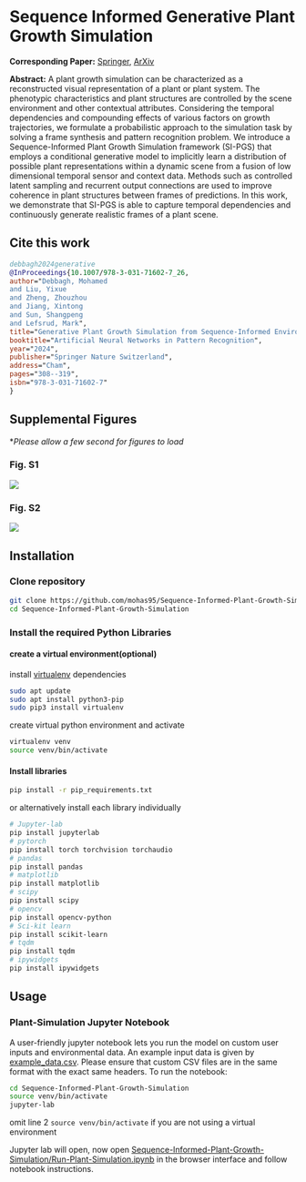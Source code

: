 # Sequence Informed Generative Plant Growth Simulation

**Corresponding Paper:** [Springer](https://doi.org/10.1007/978-3-031-71602-7_26), [ArXiv](https://arxiv.org/abs/2405.14796)


**Abstract:** A plant growth simulation can be characterized as a reconstructed visual representation of a plant or plant system. The phenotypic characteristics and plant structures are controlled by the scene environment and other contextual attributes. Considering the temporal dependencies and compounding effects of various factors on growth trajectories, we formulate a probabilistic approach to the simulation task by solving a frame synthesis and pattern recognition problem. We introduce a Sequence-Informed Plant Growth Simulation framework (SI-PGS) that employs a conditional generative model to implicitly learn a distribution of possible plant representations within a dynamic scene from a fusion of low dimensional temporal sensor and context data. Methods such as controlled latent sampling and recurrent output connections are used to improve coherence in plant structures between frames of predictions. In this work, we demonstrate that SI-PGS is able to capture temporal dependencies and continuously generate realistic frames of a plant scene.

## Cite this work
```bibtex
debbagh2024generative
@InProceedings{10.1007/978-3-031-71602-7_26,
author="Debbagh, Mohamed
and Liu, Yixue
and Zheng, Zhouzhou
and Jiang, Xintong
and Sun, Shangpeng
and Lefsrud, Mark",
title="Generative Plant Growth Simulation from Sequence-Informed Environmental Conditions",
booktitle="Artificial Neural Networks in Pattern Recognition",
year="2024",
publisher="Springer Nature Switzerland",
address="Cham",
pages="308--319",
isbn="978-3-031-71602-7"
}
```

## Supplemental Figures

**Please allow a few second for figures to load*
### Fig. S1

![](/figures/S1_outputs.gif)

### Fig. S2

![](/figures/S2_beta.gif)

## Installation

### Clone repository
``` bash
git clone https://github.com/mohas95/Sequence-Informed-Plant-Growth-Simulation.git
cd Sequence-Informed-Plant-Growth-Simulation
```

### Install the required Python Libraries
#### create a virtual environment(optional)
install [virtualenv](https://virtualenv.pypa.io/en/latest/installation.html) dependencies
```bash 
sudo apt update
sudo apt install python3-pip
sudo pip3 install virtualenv 
```
create virtual python environment and activate

```bash
virtualenv venv
source venv/bin/activate

```
#### Install libraries

```bash
pip install -r pip_requirements.txt
```
or alternatively install each library individually

``` bash
# Jupyter-lab
pip install jupyterlab
# pytorch
pip install torch torchvision torchaudio
# pandas
pip install pandas
# matplotlib
pip install matplotlib
# scipy
pip install scipy
# opencv
pip install opencv-python
# Sci-kit learn
pip install scikit-learn
# tqdm
pip install tqdm
# ipywidgets
pip install ipywidgets

```

## Usage
### Plant-Simulation Jupyter Notebook
A user-friendly jupyter notebook lets you run the model on custom user inputs and environmental data. An example input data is given by [example_data.csv](/example_data.csv). Please ensure that custom CSV files are in the same format with the exact same headers. To run the notebook:

``` bash
cd Sequence-Informed-Plant-Growth-Simulation
source venv/bin/activate
jupyter-lab
```
omit line 2 `source venv/bin/activate` if you are not using a virtual environment

Jupyter lab will open, now open [Sequence-Informed-Plant-Growth-Simulation/Run-Plant-Simulation.ipynb](/Run-Plant-Simulation.ipynb) in the browser interface and follow notebook instructions.